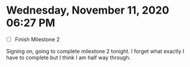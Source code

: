 # Wednesday, November 11, 2020 06:27 PM
- [ ] Finish Milestone 2

Signing on, going to complete milestone 2 tonight. I forget what exactly I have to complete but I think I am half way through.
